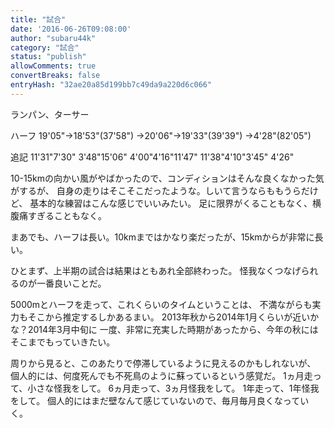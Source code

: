 ```yaml
---
title: "試合"
date: '2016-06-26T09:08:00'
author: "subaru44k"
category: "試合"
status: "publish"
allowComments: true
convertBreaks: false
entryHash: "32ae20a85d199bb7c49da9a220d6c066"
---
```

ランパン、ターサー

ハーフ
19&#39;05"→18&#39;53"(37&#39;58")
→20&#39;06"→19&#39;33"(39&#39;39")
→4&#39;28"(82&#39;05")

追記
11&#39;31"7&#39;30"
3&#39;48"15&#39;06"
4&#39;00"4&#39;16"11&#39;47"
11&#39;38"4&#39;10"3&#39;45"
4&#39;26"

10-15kmの向かい風がやばかったので、コンディションはそんな良くなかった気がするが、
自身の走りはそこそこだったような。しいて言うならももうらだけど、
基本的な練習はこんな感じでいいみたい。
足に限界がくることもなく、横腹痛すぎることもなく。

まあでも、ハーフは長い。10kmまではかなり楽だったが、15kmからが非常に長い。


ひとまず、上半期の試合は結果はともあれ全部終わった。
怪我なくつなげられるのが一番良いことだ。

5000mとハーフを走って、これくらいのタイムということは、
不満ながらも実力もそこから推定するしかあるまい。
2013年秋から2014年1月くらいが近いかな？2014年3月中旬に
一度、非常に充実した時期があったから、今年の秋にはそこまでもっていきたい。

周りから見ると、このあたりで停滞しているように見えるのかもしれないが、
個人的には、何度死んでも不死鳥のように蘇っているという感覚だ。
1ヵ月走って、小さな怪我をして。
6ヵ月走って、3ヵ月怪我をして。
1年走って、1年怪我をして。
個人的にはまだ壁なんて感じていないので、毎月毎月良くなっていく。
